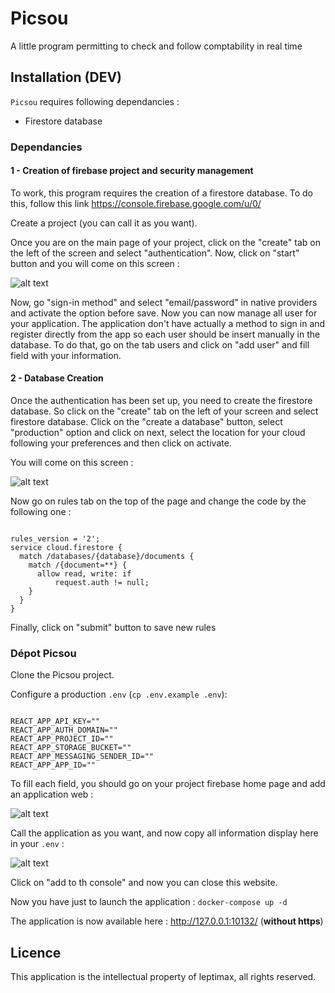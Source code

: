 # Picsou

A little program permitting to check and follow comptability in real time 

## Installation (DEV)

`Picsou` requires following dependancies :

- Firestore database

### Dependancies

#### 1 - Creation of firebase project and security management

To work, this program requires the creation of a firestore database. To do this, follow this link https://console.firebase.google.com/u/0/ 

Create a project (you can call it as you want). 

Once you are on the main page of your project, click on the "create" tab on the left of the screen and select "authentication". Now, click on "start" button and you will come on this screen : 

![alt text](./readme/authenticationPage.png)

Now, go "sign-in method" and select "email/password" in native providers and activate the option before save. Now you can now manage all user for your application. The application don't have actually a method to sign in and register directly from the app so each user should be insert manually in the database. To do that, go on the tab users and click on "add user" and fill field with your information.


#### 2 - Database Creation

Once the authentication has been set up, you need to create the firestore database. So click on the "create" tab on the left of your screen and select firestore database. Click on the "create a database" button, select "production" option and click on next, select the location for your cloud following your preferences and then click on activate.

You will come on this screen :

![alt text](./readme/firestorePage.png)

Now go on rules tab on the top of the page and change the code by the following one : 

```

rules_version = '2';
service cloud.firestore {
  match /databases/{database}/documents {
    match /{document=**} {
      allow read, write: if
          request.auth != null;
    }
  }
}

```

Finally, click on "submit" button to save new rules

### Dépot Picsou

Clone the Picsou project.

Configure a production `.env` (`cp .env.example .env`):

```

REACT_APP_API_KEY=""
REACT_APP_AUTH_DOMAIN=""
REACT_APP_PROJECT_ID=""
REACT_APP_STORAGE_BUCKET=""
REACT_APP_MESSAGING_SENDER_ID=""
REACT_APP_APP_ID=""

```

To fill each field, you should go on your project firebase home page and add an application web :

![alt text](./readme/HomePageApp.png)


Call the application as you want, and now copy all information display here in your `.env` :

![alt text](./readme/info.png)

Click on "add to th console" and now you can close this website.


Now you have just to launch the application : `docker-compose up -d`

The application is now available here : http://127.0.0.1:10132/ (**without https**)

## Licence

This application is the intellectual property of leptimax, all rights reserved.